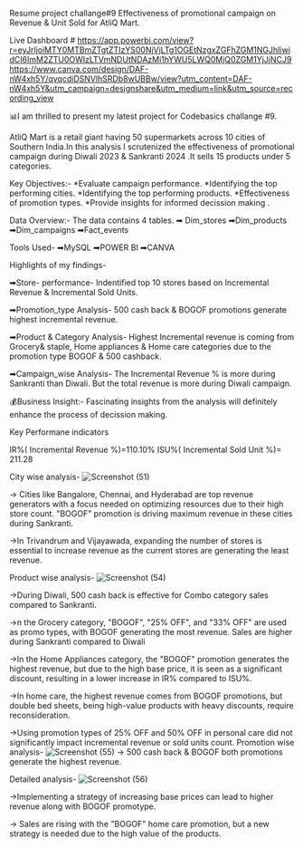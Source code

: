 Resume project challange#9 
Effectiveness of promotional campaign on Revenue & Unit Sold for AtliQ Mart.

Live Dashboard # https://app.powerbi.com/view?r=eyJrIjoiMTY0MTBmZTgtZTIzYS00NjVjLTg1OGEtNzgxZGFhZGM1NGJhIiwidCI6ImM2ZTU0OWIzLTVmNDUtNDAzMi1hYWU5LWQ0MjQ0ZGM1YjJjNCJ9
https://www.canva.com/design/DAF-nW4xh5Y/qvqcdiDSNVlhSRDb8wUBBw/view?utm_content=DAF-nW4xh5Y&utm_campaign=designshare&utm_medium=link&utm_source=recording_view



📊I am thrilled to present my latest project for Codebasics challange #9.



AtliQ Mart is a retail giant having 50 supermarkets across 10 cities of Southern India.In this analysis I scrutenized the effectiveness of promotional campaign during Diwali 2023 & Sankranti 2024 .It sells 15 products under 5 categories.

Key Objectives:-
*Evaluate campaign performance.
*Identifying the top performing cities.
*Identifying the top performing products.
*Effectiveness of promotion types.
*Provide insights for informed decission making .


Data Overview:-
The data contains 4 tables.
➡ Dim_stores
➡Dim_products
➡Dim_campaigns
➡Fact_events

Tools Used-
➡MySQL
➡POWER BI
➡CANVA

Highlights of my findings-

 ➡Store- performance- Indentified top 10 stores based on Incremental Revenue & Incremental Sold Units.

➡Promotion_type Analysis- 500 cash back & BOGOF promotions generate highest incremental revenue.

➡Product & Category Analysis- Highest Incremental revenue is coming from Grocery& staple, Home appliances & Home care categories due to the promotion type BOGOF & 500 cashback.

➡Campaign_wise Analysis- The Incremental Revenue % is more during Sankranti than Diwali. But the total revenue is more during Diwali campaign.



💰Business Insight:-  Fascinating insights from the analysis  will definitely  enhance the process of decission making.

Key Performane indicators

IR%( Incremental Revenue %)=110.10%
ISU%( Incremental Sold Unit %)= 211.28

City wise analysis-
![Screenshot (51)](https://github.com/Smitapani/test/assets/118786299/02ee7221-dbdd-4e62-8415-ff5e50686a6b)


-> Cities like Bangalore, Chennai, and Hyderabad are top revenue generators with a focus needed on optimizing resources due to their high store count. "BOGOF" promotion is driving maximum revenue in these cities during Sankranti.

->In Trivandrum and Vijayawada, expanding the number of stores is essential to increase revenue as the current stores are generating the least revenue.

Product wise analysis-
![Screenshot (54)](https://github.com/Smitapani/test/assets/118786299/47a3534a-0bc2-4b5a-a7ee-5375d0b1d7f8)

->During Diwali, 500 cash back is effective for Combo category sales compared to Sankranti.

->n the Grocery category, "BOGOF", "25% OFF", and "33% OFF" are used as promo types, with BOGOF generating the most revenue. Sales are higher during Sankranti compared to Diwali

->In the Home Appliances category, the "BOGOF" promotion generates the highest revenue, but due to the high base price, it is seen as a significant discount, resulting in a lower increase in IR% compared to ISU%.

->In home care, the highest revenue comes from BOGOF promotions, but double bed sheets, being high-value products with heavy discounts, require reconsideration.

->Using promotion types of 25% OFF and 50% OFF in personal care did not significantly impact incremental revenue or sold units count.
Promotion wise analysis-
![Screenshot (55)](https://github.com/Smitapani/test/assets/118786299/ee3c53a3-072a-48ac-b95a-4784a2248d55)
-> 500 cash back & BOGOF both promotions generate the highest revenue.

Detailed analysis-
![Screenshot (56)](https://github.com/Smitapani/test/assets/118786299/03139c3b-13c3-44b2-8c10-3c865fe92eb9)

->Implementing a strategy of increasing base prices can lead to higher revenue along with BOGOF promotype.

-> Sales are rising with the "BOGOF" home care promotion, but a new strategy is needed due to the high value of the products.
